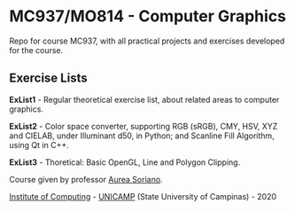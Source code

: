 MC937/MO814 - Computer Graphics
===============================

Repo for course MC937, with all practical projects and exercises developed for the course.

Exercise Lists
--------------
**ExList1** - Regular theoretical exercise list, about related areas to computer graphics.

**ExList2** - Color space converter, supporting RGB (sRGB), CMY, HSV, XYZ and CIELAB, under Illuminant d50, in Python; and Scanline Fill Algorithm, using Qt in C++.

**ExList3** - Thoretical: Basic OpenGL, Line and Polygon Clipping.

Course given by professor [Aurea Soriano](http://www.recod.ic.unicamp.br/~aurea.soriano/index.html).

[Institute of Computing](http://ic.unicamp.br/en) - [UNICAMP](http://www.unicamp.br/unicamp/) (State University of Campinas) - 2020
